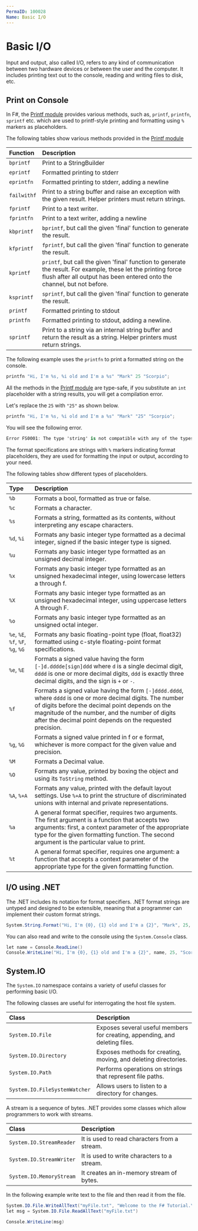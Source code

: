 ```yaml
---
PermaID: 100028
Name: Basic I/O
---
```


# Basic I/O

Input and output, also called I/O, refers to any kind of communication between two hardware devices or between the user and the computer. It includes printing text out to the console, reading and writing files to disk, etc.

## Print on Console

In F#, the [Printf module](https://fsharp.github.io/fsharp-core-docs/reference/fsharp-core-printfmodule.html) provides various methods, such as, `printf`, `printfn`, `sprintf` etc. which are used to printf-style printing and formatting using `%` markers as placeholders.

The following tables show various methods provided in the [Printf module](https://fsharp.github.io/fsharp-core-docs/reference/fsharp-core-printfmodule.html)

| Function               | Description                                                                                       |
| :----------------------| :-------------------------------------------------------------------------------------------------|
| `bprintf`                | Print to a StringBuilder                                                                          |
| `eprintf`                | Formatted printing to stderr                                                                      |
| `eprintfn`               | Formatted printing to stderr, adding a newline                                                    | 
| `failwithf`              | Print to a string buffer and raise an exception with the given result. Helper printers must return strings. |
| `fprintf`                | Print to a text writer.                                                                           |
| `fprintfn`               | Print to a text writer, adding a newline                                                          |
| `kbprintf`               | `bprintf`, but call the given 'final' function to generate the result.                           |
| `kfprintf`               | `fprintf`, but call the given 'final' function to generate the result.                           |
| `kprintf`                | `printf`, but call the given 'final' function to generate the result. For example, these let the printing force flush after all output has been entered onto the channel, but not before. |
| `ksprintf`               | `sprintf`, but call the given 'final' function to generate the result.                           |
| `printf`                 | Formatted printing to stdout                                                                      |
| `printfn`                | Formatted printing to stdout, adding a newline.                                                   |
| `sprintf`                | Print to a string via an internal string buffer and return the result as a string. Helper printers must return strings. |

The following example uses the `printfn` to print a formatted string on the console.

```csharp
printfn "Hi, I'm %s, %i old and I'm a %s" "Mark" 25 "Scorpio";
```

All the methods in the [Printf module](https://fsharp.github.io/fsharp-core-docs/reference/fsharp-core-printfmodule.html) are type-safe, if you substitute an `int` placeholder with a string results, you will get a compilation error.

Let's replace the `25` with `"25"` as shown below.

```csharp
printfn "Hi, I'm %s, %i old and I'm a %s" "Mark" "25" "Scorpio";
```

You will see the following error.

```csharp
Error FS0001: The type 'string' is not compatible with any of the types byte,int16,int32,int64,sbyte,uint16,uint32,uint64,nativeint,unativeint, arising from the use of a printf-style format string.
```

The format specifications are strings with `%` markers indicating format placeholders, they are used for formatting the input or output, according to your need.

The following tables show different types of placeholders.

| Type        | Description                                                     |
| :-----------| :---------------------------------------------------------------|
| `%b`        | Formats a bool, formatted as true or false.                     |
| `%c`        | Formats a character.                                            |
| `%s`        | Formats a string, formatted as its contents, without interpreting any escape characters. |
| `%d`, `%i`  | Formats any basic integer type formatted as a decimal integer, signed if the basic integer type is signed. |
| `%u`        |Formats any basic integer type formatted as an unsigned decimal integer. |
| `%x`        | Formats any basic integer type formatted as an unsigned hexadecimal integer, using lowercase letters a through f. |
| `%X`        | Formats any basic integer type formatted as an unsigned hexadecimal integer, using uppercase letters A through F. |
| `%o`        | Formats any basic integer type formatted as an unsigned octal integer. |
| `%e`, `%E`, `%f`, `%F`, `%g`, `%G` | Formats any basic floating-point type (float, float32) formatted using c-style floating-point format specifications. |
| `%e`, `%E`  | Formats a signed value having the form `[-]d.dddde[sign]ddd` where `d` is a single decimal digit, `dddd` is one or more decimal digits, `ddd` is exactly three decimal digits, and the sign is `+` or `-`. |
| `%f`        | Formats a signed value having the form `[-]dddd.dddd`, where `dddd` is one or more decimal digits. The number of digits before the decimal point depends on the magnitude of the number, and the number of digits after the decimal point depends on the requested precision. |
| `%g`, `%G`  | Formats a signed value printed in f or e format, whichever is more compact for the given value and precision. |
| `%M`        | Formats a Decimal value. |
| `%O`        | Formats any value, printed by boxing the object and using its `ToString` method. |
| `%A`, `%+A` | Formats any value, printed with the default layout settings. Use `%+A` to print the structure of discriminated unions with internal and private representations. |
| `%a`        | A general format specifier, requires two arguments. The first argument is a function that accepts two arguments: first, a context parameter of the appropriate type for the given formatting function. The second argument is the particular value to print. |
| `%t`        | A general format specifier, requires one argument: a function that accepts a context parameter of the appropriate type for the given formatting function. |

## I/O using .NET

The .NET includes its notation for format specifiers. .NET format strings are untyped and designed to be extensible, meaning that a programmer can implement their custom format strings.

```csharp
System.String.Format("Hi, I'm {0}, {1} old and I'm a {2}", "Mark", 25, "Scorpio")
```

You can also read and write to the console using the `System.Console` class.

```csharp
let name = Console.ReadLine()
Console.WriteLine("Hi, I'm {0}, {1} old and I'm a {2}", name, 25, "Scorpio")
```

## System.IO

The `System.IO` namespace contains a variety of useful classes for performing basic I/O.

The following classes are useful for interrogating the host file system.

| Class              | Description                                                     |
| :------------------| :---------------------------------------------------------------|
| `System.IO.File` | Exposes several useful members for creating, appending, and deleting files.  |
| `System.IO.Directory` | Exposes methods for creating, moving, and deleting directories. |
| `System.IO.Path` | Performs operations on strings that represent file paths.           |
| `System.IO.FileSystemWatcher` | Allows users to listen to a directory for changes.     |

A stream is a sequence of bytes. .NET provides some classes which allow programmers to work with streams.

| Class              | Description                                                     |
| :------------------| :---------------------------------------------------------------|
| `System.IO.StreamReader` | It is used to read characters from a stream.            |
| `System.IO.StreamWriter` | It is used to write characters to a stream.            | 
| `System.IO.MemoryStream` | It creates an in-memory stream of bytes.               |

In the following example write text to the file and then read it from the file.

```csharp
System.IO.File.WriteAllText("myFile.txt", "Welcome to the F# Tutorial.\n You are learning basic I/O.")
let msg = System.IO.File.ReadAllText("myFile.txt")

Console.WriteLine(msg)
```
